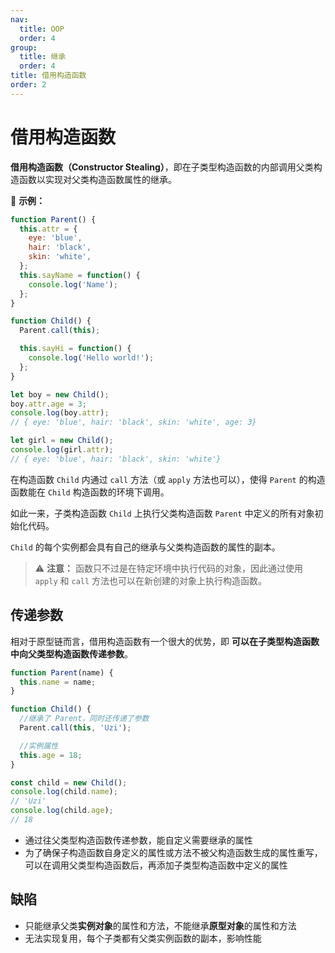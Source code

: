 ```yaml
---
nav:
  title: OOP
  order: 4
group:
  title: 继承
  order: 4
title: 借用构造函数
order: 2
---
```


# 借用构造函数

**借用构造函数（Constructor Stealing）**，即在子类型构造函数的内部调用父类构造函数以实现对父类构造函数属性的继承。

🌰 **示例：**

```js
function Parent() {
  this.attr = {
    eye: 'blue',
    hair: 'black',
    skin: 'white',
  };
  this.sayName = function() {
    console.log('Name');
  };
}

function Child() {
  Parent.call(this);

  this.sayHi = function() {
    console.log('Hello world!');
  };
}

let boy = new Child();
boy.attr.age = 3;
console.log(boy.attr);
// { eye: 'blue', hair: 'black', skin: 'white', age: 3}

let girl = new Child();
console.log(girl.attr);
// { eye: 'blue', hair: 'black', skin: 'white'}
```

在构造函数 `Child` 内通过 `call` 方法（或 `apply` 方法也可以），使得 `Parent` 的构造函数能在 `Child` 构造函数的环境下调用。

如此一来，子类构造函数 `Child` 上执行父类构造函数 `Parent` 中定义的所有对象初始化代码。

`Child` 的每个实例都会具有自己的继承与父类构造函数的属性的副本。

> ⚠️ **注意：** 函数只不过是在特定环境中执行代码的对象，因此通过使用 `apply` 和 `call` 方法也可以在新创建的对象上执行构造函数。

## 传递参数

相对于原型链而言，借用构造函数有一个很大的优势，即 **可以在子类型构造函数中向父类型构造函数传递参数**。

```js
function Parent(name) {
  this.name = name;
}

function Child() {
  //继承了 Parent，同时还传递了参数
  Parent.call(this, 'Uzi');

  //实例属性
  this.age = 18;
}

const child = new Child();
console.log(child.name);
// 'Uzi'
console.log(child.age);
// 18
```

- 通过往父类型构造函数传递参数，能自定义需要继承的属性
- 为了确保子构造函数自身定义的属性或方法不被父构造函数生成的属性重写，可以在调用父类型构造函数后，再添加子类型构造函数中定义的属性

## 缺陷

- 只能继承父类**实例对象**的属性和方法，不能继承**原型对象**的属性和方法
- 无法实现复用，每个子类都有父类实例函数的副本，影响性能
